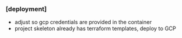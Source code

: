 ### [deployment]
- adjust so gcp credentials are provided in the container
- project skeleton already has terraform templates, deploy to GCP
